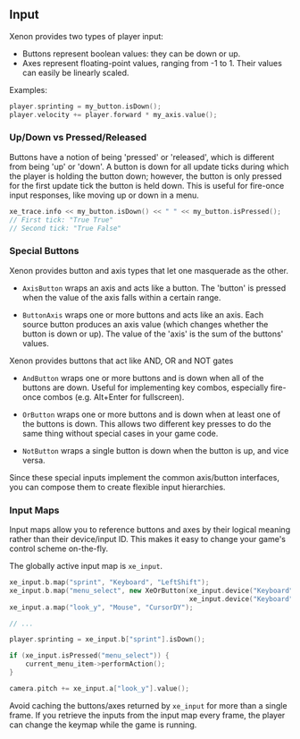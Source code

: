 
## Input

Xenon provides two types of player input:

* Buttons represent boolean values: they can be down or up. 
* Axes represent floating-point values, ranging from -1 to 1. Their values can easily be linearly scaled.

Examples:

```cpp
player.sprinting = my_button.isDown();
player.velocity += player.forward * my_axis.value();
```

### Up/Down vs Pressed/Released

Buttons have a notion of being 'pressed' or 'released', which is different from being 'up' or 'down'.
A button is down for all update ticks during which the player is holding the button down; however, the button is only pressed for the first update tick the button is held down.
This is useful for fire-once input responses, like moving up or down in a menu.

```cpp
xe_trace.info << my_button.isDown() << " " << my_button.isPressed();
// First tick: "True True"
// Second tick: "True False"
```

### Special Buttons

Xenon provides button and axis types that let one masquerade as the other.

* `AxisButton` wraps an axis and acts like a button.
  The 'button' is pressed when the value of the axis falls within a certain range.

* `ButtonAxis` wraps one or more buttons and acts like an axis.
  Each source button produces an axis value (which changes whether the button is down or up).
  The value of the 'axis' is the sum of the buttons' values.

Xenon provides buttons that act like AND, OR and NOT gates

* `AndButton` wraps one or more buttons and is down when all of the buttons are down.
  Useful for implementing key combos, especially fire-once combos (e.g. Alt+Enter for fullscreen).

* `OrButton` wraps one or more buttons and is down when at least one of the buttons is down.
  This allows two different key presses to do the same thing without special cases in your game code.

* `NotButton` wraps a single button is down when the button is up, and vice versa.

Since these special inputs implement the common axis/button interfaces, you can compose them to create flexible input hierarchies.

### Input Maps

Input maps allow you to reference buttons and axes by their logical meaning rather than their device/input ID.
This makes it easy to change your game's control scheme on-the-fly.

The globally active input map is `xe_input`.

```cpp
xe_input.b.map("sprint", "Keyboard", "LeftShift");
xe_input.b.map("menu_select", new XeOrButton(xe_input.device("Keyboard").button("Enter"),
                                             xe_input.device("Keyboard").button("Space")));
xe_input.a.map("look_y", "Mouse", "CursorDY");

// ...

player.sprinting = xe_input.b["sprint"].isDown();

if (xe_input.isPressed("menu_select")) {
    current_menu_item->performAction();
}

camera.pitch += xe_input.a["look_y"].value();
```

Avoid caching the buttons/axes returned by `xe_input` for more than a single frame.
If you retrieve the inputs from the input map every frame, the player can change the keymap while the game is running.

